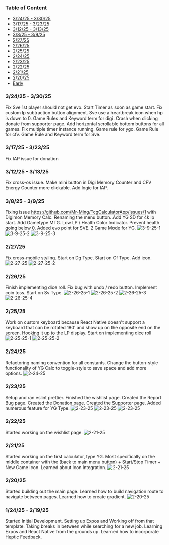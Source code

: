 ### Table of Content
- [3/24/25 - 3/30/25](#32425---33025)
- [3/17/25 - 3/23/25](#31725---32325)
- [3/12/25 - 3/13/25](#31225---31325)
- [3/8/25 - 3/9/25](#3825---3925)
- [2/27/25](#22725)
- [2/26/25](#22625)
- [2/25/25](#22525)
- [2/24/25](#22425)
- [2/23/25](#22325)
- [2/22/25](#22225)
- [2/21/25](#22125)
- [2/20/25](#22025)
- [Early](#12425---21925)

### 3/24/25 - 3/30/25
Fix Sve 1st player should not get evo.
Start Timer as soon as game start.
Fix custom lp subtraction button alignment.
Sve use a heartbreak icon when hp is down to 0.
Game Rules and Keyword term for digi.
Crash when clicking donate from supporter page.
Add horizontal scrollable bottom buttons for all games.
Fix multiple timer instance running.
Game rule for ygo.
Game Rule for cfv.
Game Rule and Keyword term for Sve.

### 3/17/25 - 3/23/25
Fix IAP issue for donation

### 3/12/25 - 3/13/25
Fix cross-os issue.
Make mini button in Digi Memory Counter and CFV Energy Counter more clickable.
Add logic for IAP.

### 3/8/25 - 3/9/25
Fixing issue https://github.com/Mr-Ming/TcgCalculatorApp/issues/1 with Digimon Memory Calc.
Renaming the menu button.
Add YG SD for 4k lp start.
Add Gametype MTG.
Low LP / Health Color Indicator.
Prevent health going below 0.
Added evo point for SVE.
2 Game Mode for YG.
![3-9-25-1](https://github.com/Mr-Ming/TcgCalculatorApp/blob/main/assets/3-9-25-1.png)
![3-9-25-2](https://github.com/Mr-Ming/TcgCalculatorApp/blob/main/assets/3-9-25-2.png)
![3-9-25-3](https://github.com/Mr-Ming/TcgCalculatorApp/blob/main/assets/3-9-25-3.png)

### 2/27/25
Fix cross-mobile styling.
Start on Dg Type.
Start on Cf Type.
Add icon.
![2-27-25](https://github.com/Mr-Ming/TcgCalculatorApp/blob/main/assets/2-27-25.png)
![2-27-25-2](https://github.com/Mr-Ming/TcgCalculatorApp/blob/main/assets/2-27-25-2.png)

### 2/26/25
Finish implementing dice roll.
Fix bug with undo / redo button.
Implement coin toss.
Start on Sv Type.
![2-26-25-1](https://github.com/Mr-Ming/TcgCalculatorApp/blob/main/assets/2-26-25-1.png)
![2-26-25-2](https://github.com/Mr-Ming/TcgCalculatorApp/blob/main/assets/2-26-25-2.png)
![2-26-25-3](https://github.com/Mr-Ming/TcgCalculatorApp/blob/main/assets/2-26-25-3.png)
![2-26-25-4](https://github.com/Mr-Ming/TcgCalculatorApp/blob/main/assets/2-26-25-4.png)

### 2/25/25
Work on custom keyboard because React Native doesn't support a keyboard that can be rotated 180' and show up on the opposite end on the screen.
Hooking it up to the LP display.
Start on implementing dice roll
![2-25-25-1](https://github.com/Mr-Ming/TcgCalculatorApp/blob/main/assets/2-25-25-1.png)
![2-25-25-2](https://github.com/Mr-Ming/TcgCalculatorApp/blob/main/assets/2-25-25-2.png)

### 2/24/25
Refactoring naming convention for all constants.
Change the button-style functionality of YG Calc to toggle-style to save space and add more options.
![2-24-25](https://github.com/Mr-Ming/TcgCalculatorApp/blob/main/assets/2-24-25.png)

### 2/23/25
Setup and ran eslint prettier.
Finished the wishlist page.
Created the Report Bug page.
Created the Donation page.
Created the Supporter page.
Added numerous feature for YG Type.
![2-23-25](https://github.com/Mr-Ming/TcgCalculatorApp/blob/main/assets/2-23-25-1.png)
![2-23-25](https://github.com/Mr-Ming/TcgCalculatorApp/blob/main/assets/2-23-25-2.png)
![2-23-25](https://github.com/Mr-Ming/TcgCalculatorApp/blob/main/assets/2-23-25-4.png)

### 2/22/25
Started working on the wishlist page.
![2-21-25](https://github.com/Mr-Ming/TcgCalculatorApp/blob/main/assets/2-22-25.png)

### 2/21/25
Started working on the first calculator, type YG.
Most specifically on the middle container with the (back to main menu button) + Start/Stop Timer + New Game Icon.
Learned about Icon Integration.
![2-21-25](https://github.com/Mr-Ming/TcgCalculatorApp/blob/main/assets/2-21-25.png)

### 2/20/25
Started building out the main page.
Learned how to build navigation route to navigate between pages.
Learned how to create gradient.
![2-20-25](https://github.com/Mr-Ming/TcgCalculatorApp/blob/main/assets/2-20-25.png)

### 1/24/25 - 2/19/25
Started Initial Development.
Setting up Expos and Working off from that template.
Taking breaks in between while searching for a new job.
Learning Expos and React Native from the grounds up.
Learned how to incorporate Heptic Feedback.